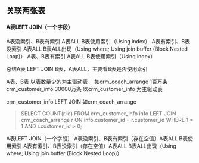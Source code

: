 ## 关联两张表
#### A表LEFT JOIN（一个字段）
A表没索引、B表有索引 A表ALL  B表使用索引（Using index）
A表有索引、B表没索引 A表ALL  B表ALL出现（Using where; Using join buffer (Block Nested Loop)）
A表、B表有索引       A表ALL  B表使用索引（Using index）

总结A表 LEFT JOIN B表，A表ALL，主要看B表是否使用索引

A表、B表 以表数量少的为主驱动表，
如crm_coach_arrange 1百万条
  crm_customer_info 30000万条
以crm_customer_info 为主驱动表

crm_customer_info LEFT JOIN 如crm_coach_arrange

> SELECT
	COUNT(r.id)
FROM
	crm_customer_info info
LEFT JOIN  crm_coach_arrange r ON info.customer_id = r.customer_id
WHERE
	1 = 1
AND r.customer_id > 0;


A表LEFT JOIN（一个字段）
A表没索引、B表有索引（存在空值）A表ALL  B表使用索引
A表有索引、B表没索引（存在空值）A表ALL  B表ALL出现（Using where; Using join buffer (Block Nested Loop)）
		